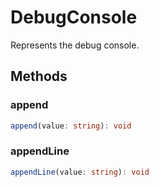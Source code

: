 # DebugConsole

Represents the debug console.

## Methods

### append

```typescript
append(value: string): void
```

### appendLine

```typescript
appendLine(value: string): void
```

